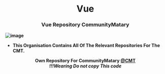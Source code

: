 <h1 align="center">
    Vue
</h1>
    
<div align="center">
    <h3> <strong> Vue Repository CommunityMatary</h3>
</div>


![image](https://user-images.githubusercontent.com/92306660/164239568-7d4ea661-e90b-43d5-969e-5c2feef4e889.png)
- This Organisation Contains All Of The Relevant Repositories For The CMT.
 

    
    
    
    
<div align="center">
    <b> Own Repository For CommunityMatary <a href="https://github.com/CMTCLAN">@CMT</a></br><em> !!!Wearing Do not copy This code </em> </b>
</div>



